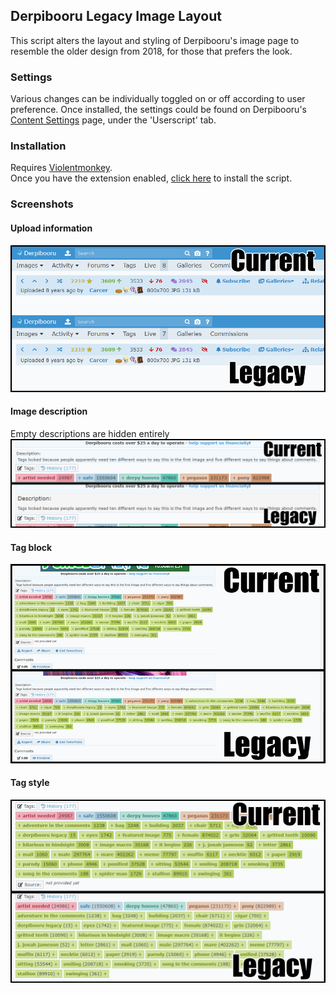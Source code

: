 ## Derpibooru Legacy Image Layout

This script alters the layout and styling of Derpibooru's image page to resemble the older design from 2018, for those that prefers the look.

### Settings
Various changes can be individually toggled on or off according to user preference. Once installed, the settings could be found on Derpibooru's [Content Settings](https://derpibooru.org/settings/edit?active_tab=userscript) page, under the 'Userscript' tab.

### Installation
Requires [Violentmonkey](https://violentmonkey.github.io/).  
Once you have the extension enabled, [click here](https://github.com/marktaiwan/Derpibooru-Legacy-Image-Layout/raw/master/derpibooru-legacy-image-layout.user.js) to install the script.

### Screenshots
#### Upload information
![screenshot](https://raw.githubusercontent.com/marktaiwan/Derpibooru-Legacy-Image-Layout/master/images/upload-info.png)
#### Image description
Empty descriptions are hidden entirely
![screenshot](https://raw.githubusercontent.com/marktaiwan/Derpibooru-Legacy-Image-Layout/master/images/image-description.png)
#### Tag block
![screenshot](https://github.com/marktaiwan/Derpibooru-Legacy-Image-Layout/blob/master/images/tag-block.png?raw=true)
#### Tag style
![screenshot](https://github.com/marktaiwan/Derpibooru-Legacy-Image-Layout/blob/master/images/tag-style.png?raw=true)
